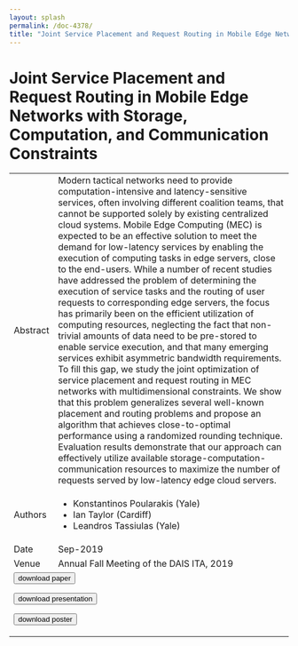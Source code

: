 ```yaml
---
layout: splash
permalink: /doc-4378/
title: "Joint Service Placement and Request Routing in Mobile Edge Networks with Storage, Computation, and Communication Constraints"
---
```


# Joint Service Placement and Request Routing in Mobile Edge Networks with Storage, Computation, and Communication Constraints

<table>
    <tbody>
    <tr>
        <td>Abstract</td>
        <td>Modern tactical networks need to provide computation-intensive and latency-sensitive services, often involving different coalition teams, that cannot be supported solely by existing centralized cloud systems. Mobile Edge Computing (MEC) is expected to be an effective solution to meet the demand for low-latency services by enabling the execution of computing tasks in edge servers, close to the end-users. While a number of recent studies have addressed the problem of determining the execution of service tasks and the routing of user requests to corresponding edge servers, the focus has primarily been on the efficient utilization of computing resources, neglecting the fact that non-trivial amounts of data need to be pre-stored to enable service execution, and that many emerging services exhibit asymmetric bandwidth requirements. To fill this gap, we study the joint optimization of service placement and request routing in MEC networks with multidimensional constraints. We show that this problem generalizes several well-known placement and routing problems and propose an algorithm that achieves close-to-optimal performance using a randomized rounding technique. Evaluation results demonstrate that our approach can effectively utilize available storage-computation-communication resources to maximize the number of requests served by low-latency edge cloud servers.</td>
    </tr>
    <tr>
        <td>Authors</td>
        <td>
            <ul>
                <li>Konstantinos Poularakis (Yale)</li>
                <li>Ian Taylor (Cardiff)</li>
                <li>Leandros Tassiulas (Yale)</li>
            </ul>
        </td>
    </tr>
    <tr>
        <td>Date</td>
        <td>Sep-2019</td>
    </tr>
    <tr>
        <td>Venue</td>
        <td>Annual Fall Meeting of the DAIS ITA, 2019</td>
    </tr>
        <tr>
            <td colspan="2">
                <form method="get" action="https://dais-ita.org/sites/default/files/3907_paper.pdf">
                    <button type="submit">download paper</button>
                </form>
                <form method="get" action="https://dais-ita.org/sites/default/files/3907_slides.pdf">
                    <button type="submit">download presentation</button>
                </form>
                <form method="get" action="https://dais-ita.org/sites/default/files/3907_poster.pdf">
                    <button type="submit">download poster</button>
                </form>
            </td>
        </tr>
    </tbody>
</table>
